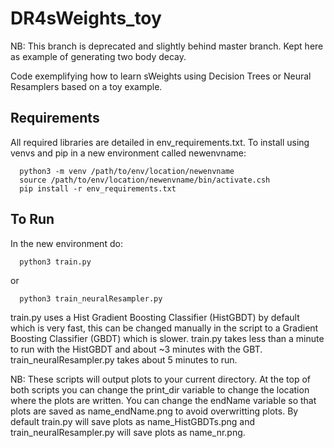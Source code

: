 # DR4sWeights_toy

NB: This branch is deprecated and slightly behind master branch. Kept here as example of generating two body decay.

Code exemplifying how to learn sWeights using Decision Trees or Neural Resamplers based on a toy example.

## Requirements

All required libraries are detailed in env_requirements.txt. To install using venvs and pip in a new environment called newenvname:

      python3 -m venv /path/to/env/location/newenvname
      source /path/to/env/location/newenvname/bin/activate.csh
      pip install -r env_requirements.txt

## To Run

In the new environment do:

      python3 train.py

or

      python3 train_neuralResampler.py

train.py uses a Hist Gradient Boosting Classifier (HistGBDT) by default which is very fast, this can be changed manually in the script to a Gradient Boosting Classifier (GBDT) which is slower. train.py takes less than a minute to run with the HistGBDT and about ~3 minutes with the GBT. train_neuralResampler.py takes about 5 minutes to run.

NB: These scripts will output plots to your current directory. At the top of both scripts you can change the print_dir variable to change the location where the plots are written. You can change the endName variable so that plots are saved as name_endName.png to avoid overwritting plots. By default train.py will save plots as name_HistGBDTs.png and train_neuralResampler.py will save plots as name_nr.png.

